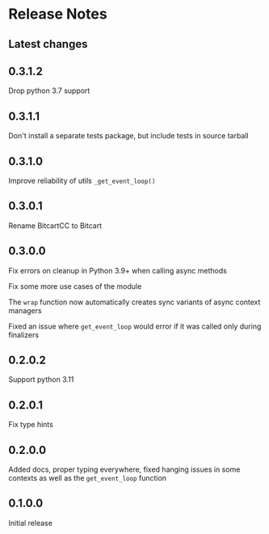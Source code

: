 # Release Notes

## Latest changes

## 0.3.1.2

Drop python 3.7 support

## 0.3.1.1

Don't install a separate tests package, but include tests in source tarball

## 0.3.1.0

Improve reliability of utils `_get_event_loop()`

## 0.3.0.1

Rename BitcartCC to Bitcart

## 0.3.0.0

Fix errors on cleanup in Python 3.9+ when calling async methods

Fix some more use cases of the module

The `wrap` function now automatically creates sync variants of async context managers

Fixed an issue where `get_event_loop` would error if it was called only during finalizers

## 0.2.0.2

Support python 3.11

## 0.2.0.1

Fix type hints

## 0.2.0.0

Added docs, proper typing everywhere, fixed hanging issues in some contexts as well as the `get_event_loop` function

## 0.1.0.0

Initial release
